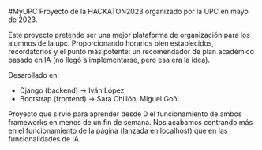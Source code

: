 #MyUPC
Proyecto de la HACKATON2023 organizado por la UPC en mayo de 2023.

Este proyecto pretende ser una mejor plataforma de organización para los alumnos de la upc. Proporcionando horarios bien establecidos, recordatorios y el punto más potente: un recomendador de plan académico basado en IA (no llegó a implementarse, pero esa era la idea).

Desarollado en:
- Django (backend) -> Iván López
- Bootstrap (frontend) -> Sara Chillón, Miguel Goñi


Proyecto que sirvió para aprender desde 0 el funcionamiento de ambos frameworks en menos de un fin de semana. Nos acabamos centrando más en el funcionamiento de la página (lanzada en localhost) que en las funcionalidades de IA.
